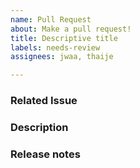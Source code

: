```yaml
---
name: Pull Request
about: Make a pull request!
title: Descriptive title
labels: needs-review
assignees: jwaa, thaije

---
```


### Related Issue
<!--- 
Please refer to the Issue(s) this Pull Request addresses. This should be an Issue that is ready for implementation. 
For example: #89-Create-a-pull-request-template
-->


### Description
<!-- 
A brief description of what was done to implement the issue. 
For example: "Added method to the WorldBuild that easily creates walls and doors to shape a room."
-->


### Release notes
<!-- Please describe in a single line what the implementation does in user-friendly wording. If the work is not deemed important enough to be included in the Release Notes, you can write “N/A” here.
Examples:
- Fixed a bug that allowed agents to drop intraversable objects on each other.
- MATRX now allows you to easily create new rooms in your world.
-->

